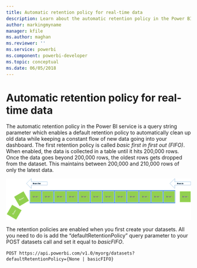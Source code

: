 ```yaml
---
title: Automatic retention policy for real-time data
description: Learn about the automatic retention policy in the Power BI service
author: markingmyname
manager: kfile
ms.author: maghan
ms.reviewer: ''
ms.service: powerbi
ms.component: powerbi-developer
ms.topic: conceptual
ms.date: 06/05/2018
---
```


# Automatic retention policy for real-time data

The automatic retention policy in the Power BI service is a query string parameter which enables a default retention policy to automatically clean up old data while keeping a constant flow of new data going into your dashboard. The first retention policy is called *basic first in first out (FIFO)*. When enabled, the data is collected in a table until it hits 200,000 rows. Once the data goes beyond 200,000 rows, the oldest rows gets dropped from the dataset. This maintains between 200,000 and 210,000 rows of only the latest data.  
  
![retention policy](media/api-Automatic-retention-policy-for-real-time-data/retention-policy.png) 
  
The retention policies are enabled when you first create your datasets. All you need to do is add the “defaultRetentionPolicy” query parameter to your POST datasets call and set it equal to *basicFIFO*.  
  
    POST https://api.powerbi.com/v1.0/myorg/datasets?defaultRetentionPolicy={None | basicFIFO}